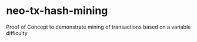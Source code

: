 # neo-tx-hash-mining
Proof of Concept to demonstrate mining of transactions based on a variable difficulty
